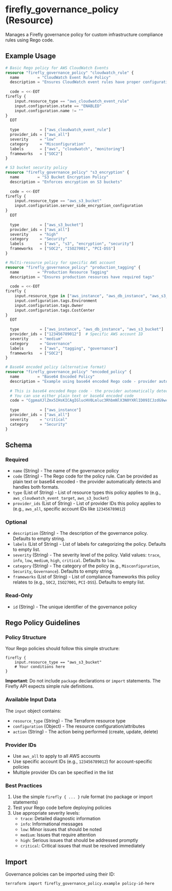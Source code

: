 # firefly_governance_policy (Resource)

Manages a Firefly governance policy for custom infrastructure compliance rules using Rego code.

## Example Usage

```terraform
# Basic Rego policy for AWS CloudWatch Events
resource "firefly_governance_policy" "cloudwatch_rule" {
  name        = "CloudWatch Event Rule Policy"
  description = "Ensures CloudWatch event rules have proper configuration"
  
  code = <<-EOT
firefly {
    input.resource_type == "aws_cloudwatch_event_rule"
    input.configuration.state == "ENABLED"
    input.configuration.name != ""
}
  EOT
  
  type         = ["aws_cloudwatch_event_rule"]
  provider_ids = ["aws_all"]
  severity     = "low"
  category     = "Misconfiguration"
  labels       = ["aws", "cloudwatch", "monitoring"]
  frameworks   = ["SOC2"]
}

# S3 bucket security policy
resource "firefly_governance_policy" "s3_encryption" {
  name        = "S3 Bucket Encryption Policy"
  description = "Enforces encryption on S3 buckets"
  
  code = <<-EOT
firefly {
    input.resource_type == "aws_s3_bucket"
    input.configuration.server_side_encryption_configuration
}
  EOT
  
  type         = ["aws_s3_bucket"]
  provider_ids = ["aws_all"]
  severity     = "high"
  category     = "Security"
  labels       = ["aws", "s3", "encryption", "security"]
  frameworks   = ["SOC2", "ISO27001", "PCI-DSS"]
}

# Multi-resource policy for specific AWS account
resource "firefly_governance_policy" "production_tagging" {
  name        = "Production Resource Tagging"
  description = "Ensures production resources have required tags"
  
  code = <<-EOT
firefly {
    input.resource_type in ["aws_instance", "aws_db_instance", "aws_s3_bucket"]
    input.configuration.tags.Environment
    input.configuration.tags.Owner
    input.configuration.tags.CostCenter
}
  EOT
  
  type         = ["aws_instance", "aws_db_instance", "aws_s3_bucket"]
  provider_ids = ["123456789012"]  # Specific AWS account ID
  severity     = "medium"
  category     = "Governance"
  labels       = ["aws", "tagging", "governance"]
  frameworks   = ["SOC2"]
}

# Base64 encoded policy (alternative format)
resource "firefly_governance_policy" "encoded_policy" {
  name        = "Base64 Encoded Policy"
  description = "Example using base64 encoded Rego code - provider auto-detects format"
  
  # This is base64 encoded Rego code - the provider automatically detects and handles it
  # You can use either plain text or base64 encoded code
  code = "CgpmaXJlZmx5IHsKICAgIGlucHV0Lmluc3RhbmNlX3N0YXRlID09ICJzdG9wcGVkIgp9Cgo="
  
  type         = ["aws_instance"]
  provider_ids = ["aws_all"]
  severity     = "critical"
  category     = "Security"
}
```

## Schema

### Required

- `name` (String) - The name of the governance policy
- `code` (String) - The Rego code for the policy rule. Can be provided as plain text or base64 encoded - the provider automatically detects and handles both formats.
- `type` (List of String) - List of resource types this policy applies to (e.g., `aws_cloudwatch_event_target`, `aws_s3_bucket`)
- `provider_ids` (List of String) - List of provider IDs this policy applies to (e.g., `aws_all`, specific account IDs like `123456789012`)

### Optional

- `description` (String) - The description of the governance policy. Defaults to empty string.
- `labels` (List of String) - List of labels for categorizing the policy. Defaults to empty list.
- `severity` (String) - The severity level of the policy. Valid values: `trace`, `info`, `low`, `medium`, `high`, `critical`. Defaults to `low`.
- `category` (String) - The category of the policy (e.g., `Misconfiguration`, `Security`, `Governance`). Defaults to empty string.
- `frameworks` (List of String) - List of compliance frameworks this policy relates to (e.g., `SOC2`, `ISO27001`, `PCI-DSS`). Defaults to empty list.

### Read-Only

- `id` (String) - The unique identifier of the governance policy

## Rego Policy Guidelines

### Policy Structure
Your Rego policies should follow this simple structure:

```rego
firefly {
    input.resource_type == "aws_s3_bucket"
    # Your conditions here
}
```

**Important**: Do not include `package` declarations or `import` statements. The Firefly API expects simple rule definitions.

### Available Input Data
The `input` object contains:
- `resource_type` (String) - The Terraform resource type
- `configuration` (Object) - The resource configuration/attributes
- `action` (String) - The action being performed (create, update, delete)

### Provider IDs
- Use `aws_all` to apply to all AWS accounts
- Use specific account IDs (e.g., `123456789012`) for account-specific policies
- Multiple provider IDs can be specified in the list

### Best Practices
1. Use the simple `firefly { ... }` rule format (no package or import statements)
2. Test your Rego code before deploying policies
3. Use appropriate severity levels:
   - `trace`: Detailed diagnostic information
   - `info`: Informational messages
   - `low`: Minor issues that should be noted
   - `medium`: Issues that require attention
   - `high`: Serious issues that should be addressed promptly
   - `critical`: Critical issues that must be resolved immediately

## Import

Governance policies can be imported using their ID:

```shell
terraform import firefly_governance_policy.example policy-id-here
```